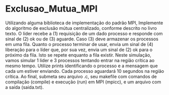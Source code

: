 # Exclusao_Mutua_MPI

Utilizando alguma biblioteca de implementação do padrão MPI, Implemente do algoritmo de exclusão mútua centralizado, conforme descrito no livro texto. O líder recebe a (1) requisição de um dado processo e responde com sinal de (2) ok ou de (3) aguarde. Caso (3) deve armazenar os processos em uma fila. Quanto o processo terminar de usar, envia um sinal de (4) liberação para o líder que, por sua vez, envia um sinal de (2) ok para o próximo da fila. Isto se repete enquanto a fila existir. Neste simulação, vamos simular 1 lider e 3 processos tentando entrar na região crítica ao mesmo tempo. Utilize prints identificando o processo e a mensagem que cada um estiver enviando. Cada processo aguardará 10 segundos na região crítica. Ao final, submeta seu arquivo .c, seu makefile com comandos de compilação (compile) e execução (run) em MPI (mpicc), e um arquivo com a saída (saida.txt).
